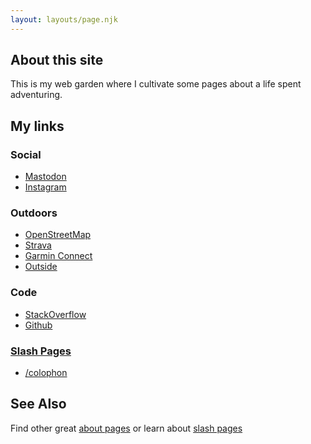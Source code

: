```yaml
---
layout: layouts/page.njk
---
```


## About this site

This is my web garden where I cultivate some pages about a life spent adventuring.

## My links

### Social

- [Mastodon](https://social.coop/@funwhilelost)
- [Instagram](https://instagram.com/funwhilelost)

### Outdoors

- [OpenStreetMap](https://www.openstreetmap.org/user/funwhilelost)
- [Strava](https://www.strava.com/athletes/108913330)
- [Garmin Connect](https://connect.garmin.com/modern/profile/funwhilelost)
- [Outside](https://www.outsideonline.com/profile/ccc1e1a6-94b4-4527-a00b-3da6b34619d4)

### Code

- [StackOverflow](https://stackoverflow.com/users/245103/funwhilelost)
- [Github](https://github.com/funwhilelost)

### [Slash Pages](https://slashpages.net/)

- [/colophon](/colophon)

## See Also

Find other great [about pages](https://aboutideasnow.com/) or learn about [slash pages](https://slashpages.net/)
